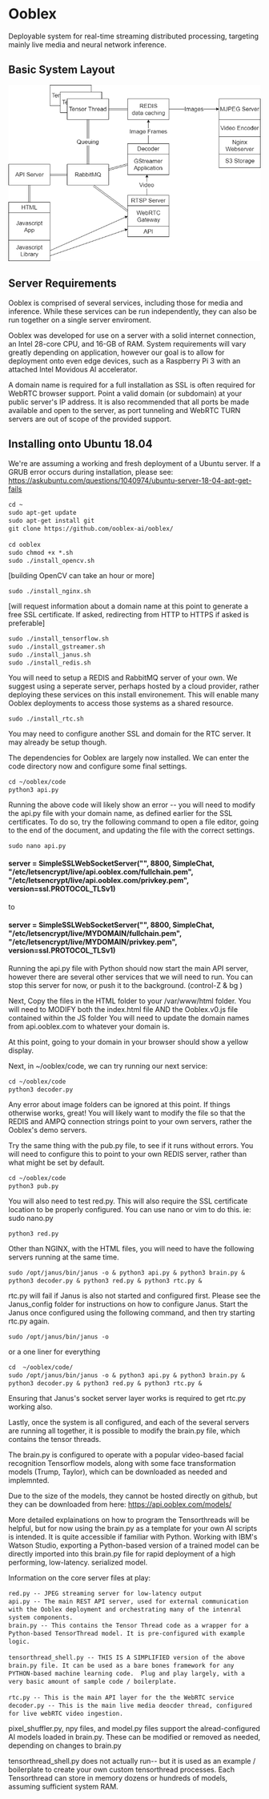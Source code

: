 # Ooblex
Deployable system for real-time streaming distributed processing, targeting mainly live media and neural network inference.

## Basic System Layout
![Flow](untitled_diagram.png)

## Server Requirements

Ooblex is comprised of several services, including those for media and inference. While these services can be run independently, they can also be run together on a single server enviroment.

Ooblex was developed for use on a server with a solid internet connection, an Intel 28-core CPU, and 16-GB of RAM. System requirements will vary greatly depending on application, however our goal is to allow for deployment onto even edge devices, such as a Raspberry Pi 3 with an attached Intel Movidous AI accelerator.

A domain name is required for a full installation as SSL is often required for WebRTC browser support. Point a valid domain (or subdomain) at your public server's IP address.
It is also recommended that all ports be made available and open to the server, as port tunneling and WebRTC TURN servers are out of scope of the provided support.

## Installing onto Ubuntu 18.04

We're are assuming a working and fresh deployment of a Ubuntu server. 
If a GRUB error occurs during installation, please see: https://askubuntu.com/questions/1040974/ubuntu-server-18-04-apt-get-fails
```
cd ~
sudo apt-get update
sudo apt-get install git
git clone https://github.com/ooblex-ai/ooblex/

cd ooblex
sudo chmod +x *.sh
sudo ./install_opencv.sh
```
[building OpenCV can take an hour or more]
```
sudo ./install_nginx.sh
```
[will request information about a domain name at this point to generate a free SSL certificate. If asked, redirecting from HTTP to HTTPS if asked is preferable]
```
sudo ./install_tensorflow.sh
sudo ./install_gstreamer.sh
sudo ./install_janus.sh
sudo ./install_redis.sh
```
You will need to setup a REDIS and RabbitMQ server of your own. We suggest using a seperate server, perhaps hosted by a cloud provider, rather deploying these services on this install environement.  This will enable many Ooblex deployments to access those systems as a shared resource.

```
sudo ./install_rtc.sh
```
You may need to configure another SSL and domain for the RTC server. It may already be setup though.

The dependencies for Ooblex are largely now installed. We can enter the code directory now and configure some final settings.

```
cd ~/ooblex/code
python3 api.py
```
Running the above code will likely show an error -- you will need to modify the api.py file with your domain name, as defined earlier for the SSL certificates. To do so, try the following command to open a file editor, going to the end of the document, and updating the file with the correct settings. 

```
sudo nano api.py
```
#### server = SimpleSSLWebSocketServer("", 8800, SimpleChat, "/etc/letsencrypt/live/api.ooblex.com/fullchain.pem", "/etc/letsencrypt/live/api.ooblex.com/privkey.pem", version=ssl.PROTOCOL_TLSv1)
to
#### server = SimpleSSLWebSocketServer("", 8800, SimpleChat, "/etc/letsencrypt/live/MYDOMAIN/fullchain.pem", "/etc/letsencrypt/live/MYDOMAIN/privkey.pem", version=ssl.PROTOCOL_TLSv1)

Running the api.py file with Python should now start the main API server, however there are several other services that we will need to run.  You can stop this server for now, or push it to the background. (control-Z & bg )

Next, Copy the files in the HTML folder to your /var/www/html folder.
You will need to MODIFY both the index.html file AND the Ooblex.v0.js file contained within the JS folder
You will need to update the domain names from api.ooblex.com to whatever your domain is.

At this point, going to your domain in your browser should show a yellow display. 

Next, in ~/ooblex/code, we can try running our next service:

```
cd ~/ooblex/code
python3 decoder.py
```

Any error about image folders can be ignored at this point. If things otherwise works, great! You will likely want to modify the file so that the REDIS and AMPQ connection strings point to your own servers, rather the Ooblex's demo servers.

Try the same thing with the pub.py file, to see if it runs without errors. You will need to configure this to point to your own REDIS server, rather than what might be set by default.

```
cd ~/ooblex/code
python3 pub.py
```

You will also need to test red.py.  This will also require the SSL certificate location to be properly configured. You can use nano or vim to do this. ie: sudo nano.py  

```
python3 red.py
```

Other than NGINX, with the HTML files, you will need to have the following servers running at the same time.

```
sudo /opt/janus/bin/janus -o & python3 api.py & python3 brain.py & python3 decoder.py & python3 red.py & python3 rtc.py &
```
rtc.py will fail if Janus is also not started and configured first.  Please see the Janus_config folder for instructions on how to configure Janus.  Start the Janus once configured using the following command, and then try starting rtc.py again.
```
sudo /opt/janus/bin/janus -o
```

or a one liner for everything
```
cd  ~/ooblex/code/
sudo /opt/janus/bin/janus -o & python3 api.py & python3 brain.py & python3 decoder.py & python3 red.py & python3 rtc.py &
```

Ensuring that Janus's socket server layer works is required to get rtc.py working also. 

Lastly, once the system is all configured, and each of the several servers are running all together, it is possible to modify the brain.py file, which contains the tensor threads.

The brain.py is configured to operate with a popular video-based facial recognition Tensorflow models, along with some face transformation models (Trump, Taylor), which can be downloaded as needed and implemnted. 

Due to the size of the models, they cannot be hosted directly on github, but they can be downloaded from here: https://api.ooblex.com/models/

More detailed explainations on how to program the Tensorthreads will be helpful, but for now using the brain.py as a template for your own AI scripts is intended. It is quite accessible if familiar with Python. Working with IBM's Watson Studio, exporting a Python-based version of a trained model can be directly imported into this brain.py file for rapid deployment of a high performing, low-latency. serialized model.

Information on the core server files at play:
```
red.py -- JPEG streaming server for low-latency output
api.py -- The main REST API server, used for external communication with the Ooblex deployment and orchestrating many of the intenral system components.
brain.py -- This contains the Tensor Thread code as a wrapper for a Python-based TensorThread model. It is pre-configured with example logic.

tensorthread_shell.py -- THIS IS A SIMPLIFIED version of the above brain.py file. It can be used as a bare bones framework for any PYTHON-based machine learning code.  Plug and play largely, with a very basic amount of sample code / boilerplate.

rtc.py -- This is the main API layer for the the WebRTC service
decoder.py -- This is the main live media deocder thread, configured for live webRTC video ingestion.
```
pixel_shuffler.py, npy files, and model.py files support the alread-configured AI models loaded in brain.py.  These can be modified or removed as needed, depending on changes to brain.py

tensorthread_shell.py does not actually run-- but it is used as an example / boilerplate to create your own custom tensorthread processes. Each Tensorthread can store in memory dozens or hundreds of models, assuming sufficient system RAM.

